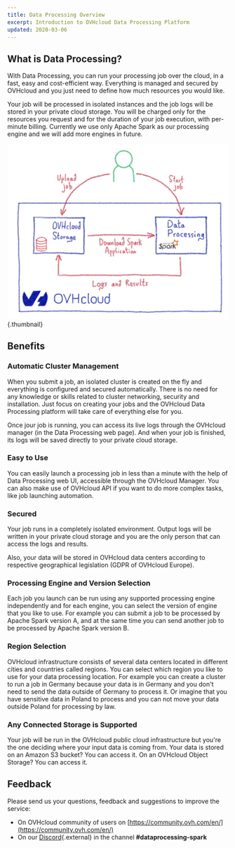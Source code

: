 ```yaml
---
title: Data Processing Overview
excerpt: Introduction to OVHcloud Data Processing Platform
updated: 2020-03-06
---
```



## What is Data Processing?

With Data Processing, you can run your processing job over the cloud, in a fast, easy and cost-efficient way. Everything is managed and secured by OVHcloud and you just need to define how much resources you would like. 

Your job will be processed in isolated instances and the job logs will be stored in your private cloud storage. You will be charged only for the resources you request and for the duration of your job execution, with per-minute billing. Currently we use only Apache Spark as our processing engine and we will add more engines in future. 


![OVHcloud Data Processing](images/DataProcessingIntroduction4.jpeg){.thumbnail}

## Benefits

### Automatic Cluster Management

When you submit a job, an isolated cluster is created on the fly and everything is configured and secured automatically. There is no need for any knowledge or skills related to cluster networking, security and installation. Just focus on creating your jobs and the OVHcloud Data Processing platform will take care of everything else for you.

Once jour job is running, you can access its live logs through the OVHcloud manager (in the Data Processing web page). And when your job is finished, its logs will be saved directly to your private cloud storage. 

### Easy to Use

You can easily launch a processing job in less than a minute with the help of Data Processing web UI, accessible through the OVHcloud Manager. You can also make use of OVHcloud API if you want to do more complex tasks, like job launching automation.

### Secured 

Your job runs in a completely isolated environment. Output logs will be written in your private cloud storage and you are the only person that can access the logs and results. 

Also, your data will be stored in OVHcloud data centers according to respective geographical legislation (GDPR of OVHcloud Europe).

### Processing Engine and Version Selection 

Each job you launch can be run using any supported processing engine independently and for each engine, you can select the version of engine that you like to use. For example you can submit a job to be processed by Apache Spark version A, and at the same time you can send another job to be processed by Apache Spark version B. 

### Region Selection 

OVHcloud infrastructure consists of several data centers located in different cities and countries called regions. You can select which region you like to use for your data processing location. For example you can create a cluster to run a job in Germany because your data is in Germany and you don't need to send the data outside of Germany to process it. Or imagine that you have sensitive data in Poland to process and you can not move your data outside Poland for processing by law.  

### Any Connected Storage is Supported

Your job will be run in the OVHcloud public cloud infrastructure but you're the one deciding where your input data is coming from. Your data is stored on an Amazon S3 bucket? You can access it. On an OVHcloud Object Storage? You can access it.

## Feedback
Please send us your questions, feedback and suggestions to improve the service: 

- On OVHcloud community of users on [https://community.ovh.com/en/](https://community.ovh.com/en/)
- On our [Discord](https://discord.gg/VVvZg8NCQM){.external} in the channel **#dataprocessing-spark**

